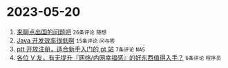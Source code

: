 # 2023-05-20

1. [来聊点出国的问题吧](https://www.v2ex.com/t/941463) `26条评论` `随想`
1. [Java 开发效率很低啊](https://www.v2ex.com/t/941452) `15条评论` `问与答`
1. [ptt 开放注册，适合新手入门的 pt 站](https://www.v2ex.com/t/941465) `7条评论` `NAS`
1. [各位 V 友，有无提升『网络/内网幸福感』的好东西值得入手？](https://www.v2ex.com/t/941458) `6条评论` `程序员`
